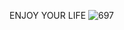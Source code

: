 ENJOY YOUR LIFE 
![697](https://github.com/user-attachments/assets/66ae5991-458a-4b4d-9b8c-1182b5d6c6a9)
